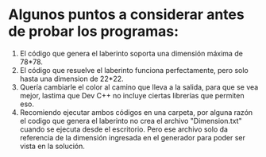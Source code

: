 # Algunos puntos a considerar antes de probar los programas:
1. El código que genera el laberinto soporta una dimensión máxima de 78*78.
2. El código que resuelve el laberinto funciona perfectamente, pero solo hasta una dimension de 22*22.
3. Quería cambiarle el color al camino que lleva a la salida, para que se vea mejor,
   lastima que Dev C++ no incluye ciertas librerías que permiten eso.
4. Recomiendo ejecutar ambos códigos en una carpeta, por alguna razón el codigo que genera el laberinto
   no crea el archivo "Dimension.txt" cuando se ejecuta desde el escritorio. Pero ese archivo solo da
   referencia de la dimensión ingresada en el generador para poder ser vista en la solución.
